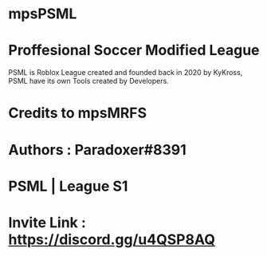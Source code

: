 # mpsPSML

# Proffesional Soccer Modified League

PSML is Roblox League created and founded back in 2020 by KyKross, PSML have its own Tools created by Developers.

# Credits to mpsMRFS 

# Authors : Paradoxer#8391

# PSML | League S1

# Invite Link : https://discord.gg/u4QSP8AQ
